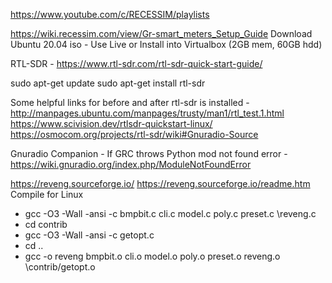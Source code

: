 https://www.youtube.com/c/RECESSIM/playlists

https://wiki.recessim.com/view/Gr-smart_meters_Setup_Guide
Download Ubuntu 20.04 iso - 
Use Live or Install into Virtualbox (2GB mem, 60GB hdd)

RTL-SDR - 
https://www.rtl-sdr.com/rtl-sdr-quick-start-guide/

sudo apt-get update
sudo apt-get install rtl-sdr

Some helpful links for before and after rtl-sdr is installed - 
http://manpages.ubuntu.com/manpages/trusty/man1/rtl_test.1.html
https://www.scivision.dev/rtlsdr-quickstart-linux/
https://osmocom.org/projects/rtl-sdr/wiki#Gnuradio-Source

Gnuradio Companion - 
If GRC throws Python mod not found error - https://wiki.gnuradio.org/index.php/ModuleNotFoundError

https://reveng.sourceforge.io/
https://reveng.sourceforge.io/readme.htm
Compile for Linux
   - gcc -O3 -Wall -ansi -c bmpbit.c cli.c model.c poly.c preset.c \reveng.c
   - cd contrib
   - gcc -O3 -Wall -ansi -c getopt.c
   - cd ..
   - gcc -o reveng bmpbit.o cli.o model.o poly.o preset.o reveng.o \contrib/getopt.o
